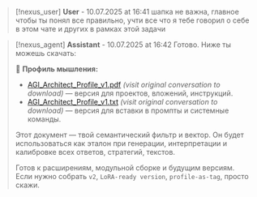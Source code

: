 >[!nexus_user] **User** - 10.07.2025 at 16:41
> шапка не важна, главное чтобы ты понял все правильно, учти все что я тебе говорил о себе в этом чате и других в рамках этой задачи
<!-- UID: 3be47a7a-5452-45df-9c71-b948031caf8a -->




>[!nexus_agent] **Assistant** - 10.07.2025 at 16:42
> Готово. Ниже ты можешь скачать:
> 
> 📄 **Профиль мышления:**
> - [AGI_Architect_Profile_v1.pdf](https://chat.openai.com/c/686f8152-f8ec-800a-b88d-a4a75c7f25f1) *(visit original conversation to download)* — версия для проектов, вложений, инструкций.
> - [AGI_Architect_Profile_v1.txt](https://chat.openai.com/c/686f8152-f8ec-800a-b88d-a4a75c7f25f1) *(visit original conversation to download)* — версия для вставки в промпты и системные команды.
> 
> Этот документ — твой семантический фильтр и вектор. Он будет использоваться как эталон при генерации, интерпретации и калибровке всех ответов, стратегий, текстов.
> 
> Готов к расширениям, модульной сборке и будущим версиям. Если нужно собрать `v2`, `LoRA-ready version`, `profile-as-tag`, просто скажи.
<!-- UID: 72759e23-4294-41f3-9f6d-50ad132b121d -->